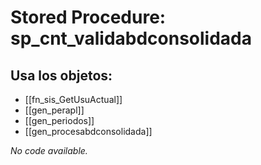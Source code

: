 # Stored Procedure: sp_cnt_validabdconsolidada

## Usa los objetos:
- [[fn_sis_GetUsuActual]]
- [[gen_perapl]]
- [[gen_periodos]]
- [[gen_procesabdconsolidada]]

*No code available.*
